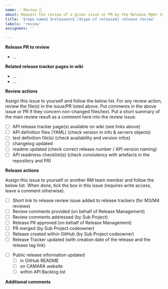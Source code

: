 ```yaml
---
name: 💡 Review 🌟
about: Request the review of a given issue or PR by the Release Mgmt team
title: '$repo name$ $releasenr$ ($type of release$) release review'
labels: 'review'
assignees: ''

---
```

<!-- Examples for $mile-stone or type of release$ in issue title: 
* "$meta-release$ M4" (e.g. "Spring25 M4")
* "$meta-release$ M3" (e.g. "Fall25 M3")
* "Sandbox pre-release" (review by Release Management is optional)
* "Sandbox public release"
* "Patch pre-release" (review by Release Management is optional)
* "Patch public release"
-->

**Release PR to review**
<!-- Put here the link to the releae PR that need to be reviewed -->

- ...

**Related release tracker pages in wiki**
<!-- Put here the link(s) to the release trackers of the API versions which will (pre)-released with the release PR -->

- ...
- ...

**Review actions**

Assign this issue to yourself and follow the below list.
For any review action, review the file(s) in the issue/PR listed above. 
Put comments in the above issue or PR if they concern non-changed files/text.
Put a short summary of the main review result as a comment here into the review issue.

- [ ] API release tracker page(s) available on wiki (see links above)
- [ ] API definition files (YAML) (check version in info & servers objects)  
- [ ] test definition file(s) (check availability and version infos)
- [ ] changelog updated
- [ ] readme updated (check correct release number / API version naming) 
- [ ] API readiness checklist(s) (check consistency with artefacts in the repository and PR)

**Release actions**

Assign this issue to yourself or another RM team member and follow the below list. 
When done, tick the box in this issue (requires write access, leave a comment otherwise). 

- [ ] Short link to release review issue added to release trackers (for M3/M4 reviews)
- [ ] Review comments provided (on behalf of Release Management)
- [ ] Review comments addressed (by Sub Project)
- [ ] Release PR approved (on behalf of Release Management)
- [ ] PR merged (by Sub Project codeowner)
- [ ] Release created within GitHub (by Sub Project codeowner)
- [ ] Release Tracker updated (with creation date of the release and the release tag link)

<!-- for public releases outside a meta-release, e.g. patch or Sandbox releases. Delete for pre-releases or M4 releases -->
- [ ] Public release information updated
  - [ ] in GitHub README
  - [ ] on CAMARA website
  - [ ] within API Backlog list

**Additional comments**
<!-- Add any other comments here as needed. -->
